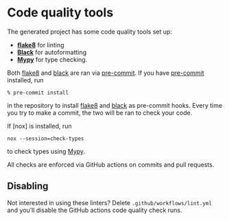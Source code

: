 # Code quality tools

The generated project has some code quality tools set up:

- **[flake8]**
  for linting
- **[Black]**
  for autoformatting
- **[Mypy]**
  for type checking.

Both [flake8] and [black] are ran via [pre-commit].
If you have [pre-commit] installed,
run

```console
% pre-commit install
```

in the repository to install [flake8] and [black] as pre-commit hooks.
Every time you try to make a commit,
the two will be ran to check your code.

If [nox] is installed,
run

```console
nox --session=check-types
```

to check types using [Mypy].

All checks are enforced via GitHub actions on commits and pull requests.

## Disabling

Not interested in using these linters?
Delete `.github/workflows/lint.yml`
and you'll disable the GitHub actions code quality check runs.

[black]: https://black.readthedocs.io/en/stable/
[flake8]: https://flake8.pycqa.org/en/latest/
[mypy]: https://mypy.readthedocs.io/en/stable/index.html
[pre-commit]: https://pre-commit.com/

